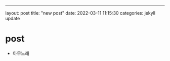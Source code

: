 ---
layout: post
title:  "new post"
date:   2022-03-11 11:15:30
categories: jekyll update

# post
* 아무노래

